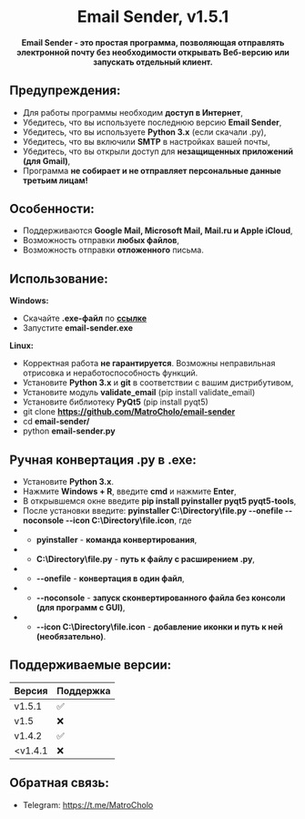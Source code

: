<h1 align="center">Email Sender, v1.5.1</h1>
<h4 align="center">Email Sender - это простая программа, позволяющая отправлять электронной почту без необходимости открывать Веб-версию или запускать отдельный клиент.</h4>

## Предупреждения:
- Для работы программы необходим **доступ в Интернет**,
- Убедитесь, что вы используете последнюю версию **Email Sender**,
- Убедитесь, что вы используете **Python 3.x** (если скачали .py),
- Убедитесь, что вы включили **SMTP** в настройках вашей почты,
- Убедитесь, что вы открыли доступ для **незащищенных приложений (для Gmail)**,
- Программа **не собирает и не отправляет персональные данные третьим лицам!**

## Особенности:
- Поддерживаются **Google Mail, Microsoft Mail, Mail.ru и Apple iCloud**,
- Возможность отправки **любых файлов**,
- Возможность отправки **отложенного** письма.

## Использование:
**Windows:**
- Скачайте **.exe-файл** по **[ссылке](https://github.com/MatroCholo/email-sender/releases)**
- Запустите **email-sender.exe**

**Linux:**
- Корректная работа **не гарантируется**. Возможны неправильная отрисовка и неработоспособность функций.
- Установите **Python 3.x** и **git** в соответствии с вашим дистрибутивом,
- Установите модуль **validate_email** (pip install validate_email)
- Установите библиотеку **PyQt5** (pip install pyqt5)
- git clone **https://github.com/MatroCholo/email-sender**
- cd **email-sender/**
- python **email-sender.py**

## Ручная конвертация .py в .exe:
- Установите **Python 3.x**.
- Нажмите **Windows + R**, введите **cmd** и нажмите **Enter**,
- В открывшемся окне введите **pip install pyinstaller pyqt5 pyqt5-tools**,
- После установки введите:
**pyinstaller C:\Directory\file.py --onefile --noconsole --icon C:\Directory\file.icon**, где
- - **pyinstaller** - **команда конвертирования**,
- - **C:\Directory\file.py** - **путь к файлу с расширением .py**,
- - **--onefile** - **конвертация в один файл**,
- - **--noconsole** - **запуск сконвертированного файла без консоли (для программ с GUI)**,
- - **--icon C:\Directory\file.icon** - **добавление иконки и путь к ней (необязательно)**.

## Поддерживаемые версии:

| Версия       | Поддержка          |
| -------------| ------------------ |
| v1.5.1       | :white_check_mark: |
| v1.5         | :x:                |
| v1.4.2       | :white_check_mark: |
| <v1.4.1      | :x:                |


## Обратная связь:
- Telegram: https://t.me/MatroCholo
